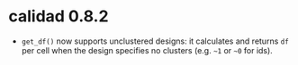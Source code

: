 
# calidad 0.8.2

- `get_df()` now supports unclustered designs: it calculates and returns `df` per cell when the design specifies no clusters (e.g. `~1` or `~0` for ids).

